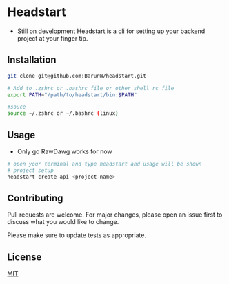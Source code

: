 # Headstart
* Still on development 
Headstart is a cli for setting up your backend project at your finger tip.

## Installation
```bash
git clone git@github.com:BarunW/headstart.git 

# Add to .zshrc or .bashrc file or other shell rc file
export PATH="/path/to/headstart/bin:$PATH"

#souce 
source ~/.zshrc or ~/.bashrc (linux)
```

## Usage 
* Only go RawDawg works for now
``` bash
# open your terminal and type headstart and usage will be shown
# project setup
headstart create-api <project-name>


```
## Contributing

Pull requests are welcome. For major changes, please open an issue first
to discuss what you would like to change.

Please make sure to update tests as appropriate.

## License
[MIT](https://choosealicense.com/licenses/mit/)
